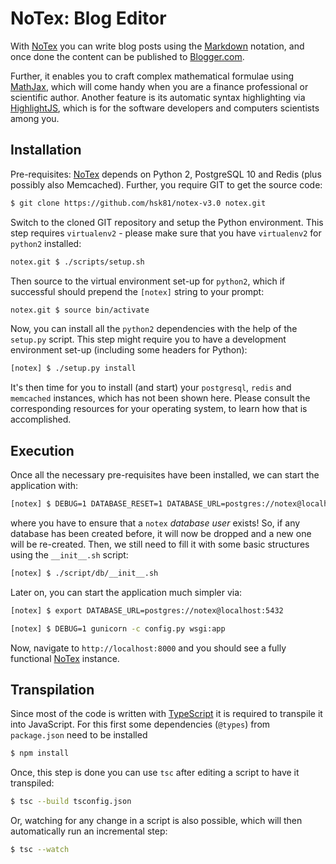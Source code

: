 # NoTex: Blog Editor

With [NoTex][0] you can write blog posts using the [Markdown][1] notation, and once done the content can be published to [Blogger.com][2].

Further, it enables you to craft complex mathematical formulae using [MathJax][3], which will come handy when you are a finance professional or scientific author. Another feature is its automatic syntax highlighting via [HighlightJS][4], which is for the software developers and computers scientists among you.

## Installation

Pre-requisites: [NoTex][0] depends on Python 2, PostgreSQL 10 and Redis (plus possibly also Memcached). Further, you require GIT to get the source code:

```bash
$ git clone https://github.com/hsk81/notex-v3.0 notex.git
```

Switch to the cloned GIT repository and setup the Python environment. This step requires `virtualenv2` - please make sure that you have `virtualenv2` for `python2` installed:

```bash
notex.git $ ./scripts/setup.sh
```

Then source to the virtual environment set-up for `python2`, which if successful should prepend the `[notex]` string to your prompt:

```bash
notex.git $ source bin/activate
```

Now, you can install all the `python2` dependencies with the help of the `setup.py` script. This step might require you to have a development environment set-up (including some headers for Python):

```bash
[notex] $ ./setup.py install
```

It's then time for you to install (and start) your `postgresql`, `redis` and `memcached` instances, which has not been shown here. Please consult the corresponding resources for your operating system, to learn how that is accomplished.

## Execution

Once all the necessary pre-requisites have been installed, we can start the application with:

```bash
[notex] $ DEBUG=1 DATABASE_RESET=1 DATABASE_URL=postgres://notex@localhost:5432 gunicorn -c config.py wsgi:app
```

where you have to ensure that a `notex` *database user* exists! So, if any database has been created before, it will now be dropped and a new one will be re-created. Then, we still need to fill it with some basic structures using the `__init__.sh` script:

```bash
[notex] $ ./script/db/__init__.sh
```

Later on, you can start the application much simpler via:

```bash
[notex] $ export DATABASE_URL=postgres://notex@localhost:5432
```
```bash
[notex] $ DEBUG=1 gunicorn -c config.py wsgi:app
```

Now, navigate to `http://localhost:8000` and you should see a fully functional [NoTex][0] instance.

## Transpilation

Since most of the code is written with [TypeScript] it is required to transpile it into JavaScript. For this first some dependencies (`@types`) from `package.json` need to be installed

```bash
$ npm install
```

Once, this step is done you can use `tsc` after editing a script to have it transpiled:

```bash
$ tsc --build tsconfig.json
```

Or, watching for any change in a script is also possible, which will then automatically run an incremental step:

```bash
$ tsc --watch
```

[0]: https://www.notex.ch/editor
[1]: https://daringfireball.net/projects/markdown/
[2]: https://www.blogger.com/
[3]: https://www.mathjax.org/
[4]: https://highlightjs.org/

[TypeScript]: www.typescriptlang.org
